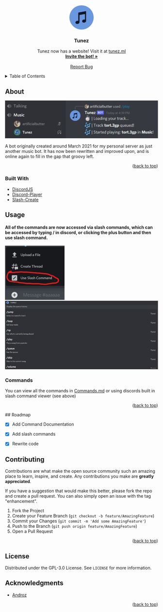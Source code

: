<div id="top"></div>

<!-- PROJECT LOGO -->
<br />
<div align="center">
  <a href="https://github.com/artificialbutter/TunezV2">
    <img src="tunez-icon.png" alt="Logo" width="80" height="80">
  </a>

  <h3 align="center">Tunez</h3>

  <p align="center">
    Tunez now has a website! Visit it at <a href="https://tunez.ml">tunez.ml</a>
    <br />
    <a href="https://discord.com/api/oauth2/authorize?client_id=816956965656723467&permissions=8&scope=bot%20applications.commands"><strong>Invite the bot! »</strong></a>
    <br />
    <br />
    <a href="https://github.com/artificialbutter/TunezV2/issues">Report Bug</a>
  </p>
</div>



<!-- TABLE OF CONTENTS -->
<details>
  <summary>Table of Contents</summary>
  <ol>
    <li>
      <a href="#about-the-project">About The Project</a>
      <ul>
        <li><a href="#built-with">Built With</a></li>
      </ul>
    </li>
    <li><a href="#usage">Usage</a></li>
    <li><a href="#roadmap">Roadmap</a></li>
    <li><a href="#contributing">Contributing</a></li>
    <li><a href="#license">License</a></li>
    <li><a href="#acknowledgments">Acknowledgments</a></li>
  </ol>
</details>



<!-- ABOUT THE PROJECT -->
## About

<img src="screenshot.png"
         alt="Screenshot">

A bot originally created around March 2021 for my personal server as just another music bot. It has now been rewritten and improved upon, and is online again to fill in the gap that groovy left.

<p align="right">(<a href="#top">back to top</a>)</p>



### Built With

* [DiscordJS](https://discord.js.org/)
* [Discord-Player](https://www.npmjs.com/package/discord-player)
* [Slash-Create](https://www.npmjs.com/package/slash-create)




<!-- USAGE EXAMPLES -->
## Usage
#### All of the commands are now accessed via slash commands, which can be accessed by typing / in discord, or clicking the plus button and then use slash command. 
<img src="slashcommandscreenshot2.png"
         alt="Screenshot of some slash commands">
<img src="slashcommandscreenshot.png"
         alt="Screenshot of some slash commands">

### Commands
<div id="commands">
You can view all the commands in <a href="/Commands.md">Commands.md</a> or using discords built in slash command viewer (see above)

<p align="right">(<a href="#top">back to top</a>)</p>
<!-- ROADMAP -->
## Roadmap

- [X] Add Command Documentation
- [X] Add slash commands
- [X] Rewrite code


<!-- CONTRIBUTING -->
## Contributing

Contributions are what make the open source community such an amazing place to learn, inspire, and create. Any contributions you make are **greatly appreciated**.

If you have a suggestion that would make this better, please fork the repo and create a pull request. You can also simply open an issue with the tag "enhancement".


1. Fork the Project
2. Create your Feature Branch (`git checkout -b feature/AmazingFeature`)
3. Commit your Changes (`git commit -m 'Add some AmazingFeature'`)
4. Push to the Branch (`git push origin feature/AmazingFeature`)
5. Open a Pull Request

<p align="right">(<a href="#top">back to top</a>)</p>



<!-- LICENSE -->
## License

Distributed under the GPL-3.0 License. See `LICENSE` for more information.





<!-- ACKNOWLEDGMENTS -->
## Acknowledgments

* [Androz](https://github.com/Androz2091)

<p align="right">(<a href="#top">back to top</a>)</p>
